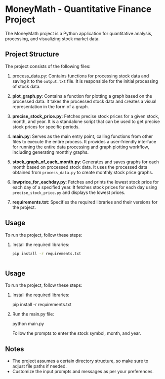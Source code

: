# MoneyMath - Quantitative Finance Project

The MoneyMath project is a Python application for quantitative analysis, processing, and visualizing stock market data.

## Project Structure

The project consists of the following files:

1. process_data.py: Contains functions for processing stock data and saving it to the `output.txt` file. It is responsible for the initial processing of stock data.

2. **plot_graph.py**: Contains a function for plotting a graph based on the processed data. It takes the processed stock data and creates a visual representation in the form of a graph.

3. **precise_stock_price.py**: Fetches precise stock prices for a given stock, month, and year. It is a standalone script that can be used to get precise stock prices for specific periods.

4. **main.py**: Serves as the main entry point, calling functions from other files to execute the entire process. It provides a user-friendly interface for running the entire data processing and graph plotting workflow, including generating monthly graphs.

5. **stock_graph_of_each_month.py**: Generates and saves graphs for each month based on processed stock data. It uses the processed data obtained from `process_data.py` to create monthly stock price graphs.

6. **lowprice_for_eachday.py**: Fetches and prints the lowest stock price for each day of a specified year. It fetches stock prices for each day using `precise_stock_price.py` and displays the lowest prices.

7. **requirements.txt**: Specifies the required libraries and their versions for the project.

## Usage

To run the project, follow these steps:

1. Install the required libraries:

   ```bash
   pip install -r requirements.txt



## Usage

To run the project, follow these steps:

1. Install the required libraries:

   pip install -r requirements.txt
  
2. Run the main.py file:

   python main.py
 
   Follow the prompts to enter the stock symbol, month, and year.

## Notes

- The project assumes a certain directory structure, so make sure to adjust file paths if needed.
- Customize the input prompts and messages as per your preferences.
